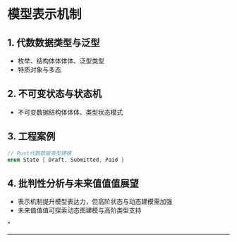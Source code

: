 ﻿# 模型表示机制

## 1. 代数数据类型与泛型

- 枚举、结构体体体体、泛型类型
- 特质对象与多态

## 2. 不可变状态与状态机

- 不可变数据结构体体体、类型状态模式

## 3. 工程案例

```rust
// Rust代数数据类型建模
enum State { Draft, Submitted, Paid }
```

## 4. 批判性分析与未来值值值展望

- 表示机制提升模型表达力，但高阶状态与动态建模需加强
- 未来值值值可探索动态图建模与高阶类型支持

"

---
